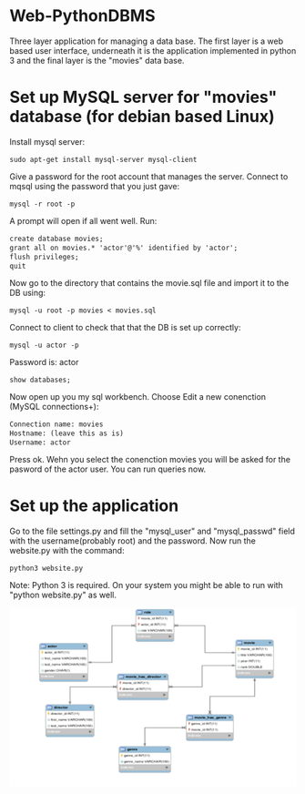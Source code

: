 # Web-PythonDBMS
Three layer application for managing a data base. The first layer is a web based user interface, underneath it is the application implemented in python 3 and the final layer is the "movies" data base.

# Set up MySQL server for "movies" database (for debian based Linux)
Install mysql server:
```
sudo apt-get install mysql-server mysql-client
```
Give a password for the root account that manages the server.
Connect to mqsql using the password that you just gave:
```
mysql -r root -p
```
A prompt will open if all went well. Run:
```
create database movies;
grant all on movies.* 'actor'@'%' identified by 'actor';
flush privileges;
quit
```
Now go to the directory that contains the movie.sql file and import it to the DB using:
```
mysql -u root -p movies < movies.sql
```
Connect to client to check that that the DB is set up correctly:
```
mysql -u actor -p
```
Password is: actor
```
show databases;
```
Now open up you my sql workbench. Choose Edit a new conenction (MySQL connections+):
```
Connection name: movies
Hostname: (leave this as is)
Username: actor
```
Press ok. Wehn you select the conenction movies you will be asked for the pasword of the actor user.
You can run queries now.

# Set up the application
Go to the file settings.py and fill the "mysql_user" and  "mysql_passwd" field with the username(probably root) and the password.
Now run the website.py with the command:
```
python3 website.py
```
Note: Python 3 is required. On your system you might be able to run with "python website.py" as well.

![alt text](https://github.com/NedicNemanja/Web-PythonDBMS/blob/master/SqlDB/Capture.PNG)
